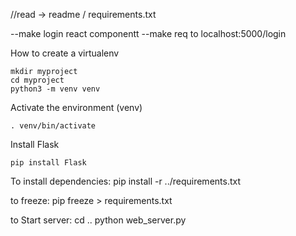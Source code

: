 //read -> readme / requirements.txt

--make login react componentt
--make req to localhost:5000/login

How to create a virtualenv
```
mkdir myproject
cd myproject
python3 -m venv venv
```

Activate the environment (venv)
```
. venv/bin/activate
```

Install Flask
```
pip install Flask
```

To install dependencies: 
pip install -r ../requirements.txt

to freeze:
pip freeze > requirements.txt

to Start server:
cd .. 
python web_server.py


